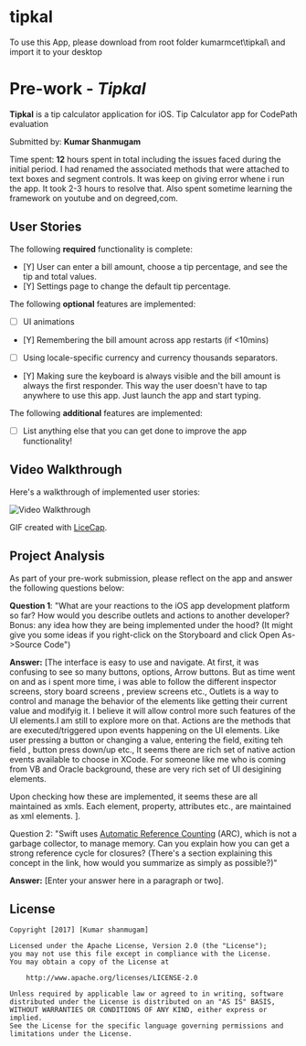 # tipkal
To use this App, please download from root folder kumarmcet\tipkal\ and import it to your desktop

# Pre-work - *Tipkal*

**Tipkal** is a tip calculator application for iOS.
Tip Calculator app for CodePath evaluation

Submitted by: **Kumar Shanmugam**

Time spent: **12** hours spent in total including the issues faced during the initial period. I had renamed the associated methods that were attached to text boxes and segment controls. It was keep on giving error whene i run the app. It took 2-3 hours to resolve that. Also spent sometime learning the framework on youtube and on degreed,com.

## User Stories

The following **required** functionality is complete:

* [Y] User can enter a bill amount, choose a tip percentage, and see the tip and total values.
* [Y] Settings page to change the default tip percentage.

The following **optional** features are implemented:
* [ ] UI animations
* [Y] Remembering the bill amount across app restarts (if <10mins)
* [ ] Using locale-specific currency and currency thousands separators.
* [Y] Making sure the keyboard is always visible and the bill amount is always the first responder. This way the user doesn't have to tap anywhere to use this app. Just launch the app and start typing.

The following **additional** features are implemented:

- [ ] List anything else that you can get done to improve the app functionality!

## Video Walkthrough 

Here's a walkthrough of implemented user stories:

<img src='http://i.imgur.com/link/to/your/gif/file.gif' title='Video Walkthrough' width='' alt='Video Walkthrough' />

GIF created with [LiceCap](http://www.cockos.com/licecap/).

## Project Analysis

As part of your pre-work submission, please reflect on the app and answer the following questions below:

**Question 1**: "What are your reactions to the iOS app development platform so far? How would you describe outlets and actions to another developer? Bonus: any idea how they are being implemented under the hood? (It might give you some ideas if you right-click on the Storyboard and click Open As->Source Code")

**Answer:** [The interface is easy to use and navigate. At first, it was confusing to see so many buttons, options, Arrow buttons. But as time went on and as i spent more time, i was able to follow the different inspector screens, story board screens , preview screens etc.,  Outlets is a way to control and manage the behavior of the elements like getting their current value and modifyig it. I believe it will allow control more such features of the UI elements.I am still to explore more on that. Actions are the methods that are executed/triggered upon events happening on the UI elements. Like user pressing a button or changing a value, entering the field, exiting teh field , button press down/up etc., It seems there are rich set of native action events available to choose in XCode. For someone like me who is coming from VB and Oracle background, these are very rich set of UI desigining elements.

Upon checking how these are implemented, it seems these are all maintained as xmls. Each element, property, attributes etc., are maintained as xml elements.
].

Question 2: "Swift uses [Automatic Reference Counting](https://developer.apple.com/library/content/documentation/Swift/Conceptual/Swift_Programming_Language/AutomaticReferenceCounting.html#//apple_ref/doc/uid/TP40014097-CH20-ID49) (ARC), which is not a garbage collector, to manage memory. Can you explain how you can get a strong reference cycle for closures? (There's a section explaining this concept in the link, how would you summarize as simply as possible?)"

**Answer:** [Enter your answer here in a paragraph or two].


## License

    Copyright [2017] [Kumar shanmugam]

    Licensed under the Apache License, Version 2.0 (the "License");
    you may not use this file except in compliance with the License.
    You may obtain a copy of the License at

        http://www.apache.org/licenses/LICENSE-2.0

    Unless required by applicable law or agreed to in writing, software
    distributed under the License is distributed on an "AS IS" BASIS,
    WITHOUT WARRANTIES OR CONDITIONS OF ANY KIND, either express or implied.
    See the License for the specific language governing permissions and
    limitations under the License.
